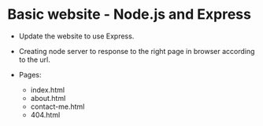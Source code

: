 # Basic website - Node.js and Express

- Update the website to use Express.

- Creating node server to response to the right page in browser according to the url.
- Pages:
  - index.html
  - about.html
  - contact-me.html
  - 404.html
